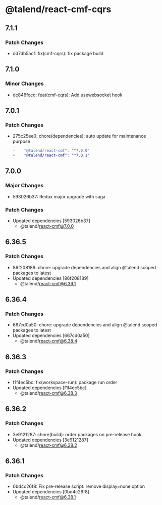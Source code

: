 # @talend/react-cmf-cqrs

## 7.1.1

### Patch Changes

- dd7db5acf: fix(cmf-cqrs): fix package build

## 7.1.0

### Minor Changes

- dc846fccd: feat(cmf-cqrs): Add usewebsocket hook

## 7.0.1

### Patch Changes

- 275c25ee0: chore(dependencies): auto update for maintenance purpose

  ```diff
  -    "@talend/react-cmf": "^7.0.0"
  +    "@talend/react-cmf": "^7.0.1"
  ```

## 7.0.0

### Major Changes

- 593026b37: Redux major upgrade with saga

### Patch Changes

- Updated dependencies [593026b37]
  - @talend/react-cmf@7.0.0

## 6.36.5

### Patch Changes

- 86f208189: chore: upgrade dependencies and align @talend scoped packages to latest
- Updated dependencies [86f208189]
  - @talend/react-cmf@6.39.1

## 6.36.4

### Patch Changes

- 667cd0a50: chore: upgrade dependencies and align @talend scoped packages to latest
- Updated dependencies [667cd0a50]
  - @talend/react-cmf@6.38.4

## 6.36.3

### Patch Changes

- f1f4ec5bc: fix(workspace-run): package run order
- Updated dependencies [f1f4ec5bc]
  - @talend/react-cmf@6.38.3

## 6.36.2

### Patch Changes

- 3e9121287: chore(build): order packages on pre-release hook
- Updated dependencies [3e9121287]
  - @talend/react-cmf@6.38.2

## 6.36.1

### Patch Changes

- 0bd4c26f8: Fix pre-release script: remove display=none option
- Updated dependencies [0bd4c26f8]
  - @talend/react-cmf@6.38.1
